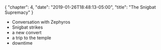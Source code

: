 {
    "chapter": 4,
    "date": "2019-01-26T18:48:13-05:00",
    "title": "The Snigbat Supremacy"
}

* Conversation with Zephyros
* Snigbat strikes
* a new convert
* a trip to the temple
* downtime
